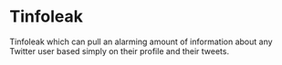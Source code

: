 Tinfoleak
=========

Tinfoleak which can pull an alarming amount of information about any Twitter user based simply on their profile and their tweets.
